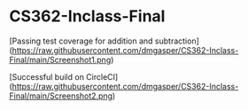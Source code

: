 # CS362-Inclass-Final

[Passing test coverage for addition and subtraction] (https://raw.githubusercontent.com/dmgasper/CS362-Inclass-Final/main/Screenshot1.png)

[Successful build on CircleCI] (https://raw.githubusercontent.com/dmgasper/CS362-Inclass-Final/main/Screenshot2.png)
